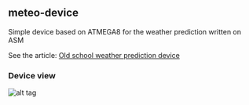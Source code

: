 ## meteo-device ##

Simple device based on ATMEGA8 for the weather prediction written on ASM

See the article: [Old school weather prediction device](https://mikhaildev.wordpress.com/2016/06/04/old-school-weather-prediction-device/)

### Device view ###



![alt tag](https://mikhaildev.files.wordpress.com/2016/06/1.jpg?w=431&h=323)
